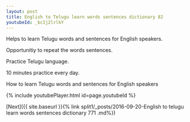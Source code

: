 ```yaml
---
layout: post
title: English to Telugu learn words sentences dictionary 82 
youtubeId: _bcIj2lrlkY
---
```

 
 
Helps to learn Telugu words and sentences for English speakers.

Opportunitiy to repeat the words sentences. 

Practice Telugu language. 
 
10 minutes practice every day. 
 
How to learn Telugu words and sentences for English speakers 
 
{% include youtubePlayer.html id=page.youtubeId %}
 
 
[Next]({{ site.baseurl }}{% link  split1/_posts/2016-09-20-English to telugu learn words sentences dictionary 771 .md%})
 
